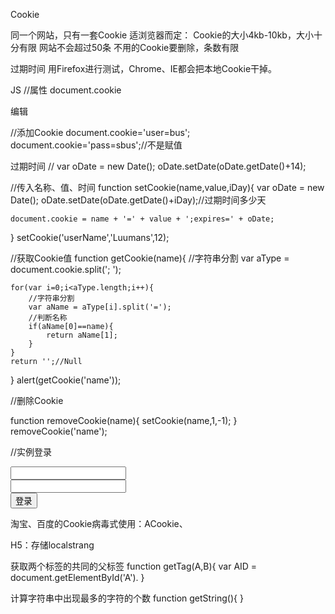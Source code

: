 Cookie

同一个网站，只有一套Cookie
适浏览器而定：
Cookie的大小4kb-10kb，大小十分有限
网站不会超过50条
不用的Cookie要删除，条数有限

过期时间
用Firefox进行测试，Chrome、IE都会把本地Cookie干掉。

JS
//属性
document.cookie

编辑

//添加Cookie
document.cookie='user=bus';
document.cookie='pass=sbus';//不是赋值

过期时间
//
var oDate = new Date();
oDate.setDate(oDate.getDate()+14);

//传入名称、值、时间
function setCookie(name,value,iDay){
	var oDate = new Date();
	oDate.setDate(oDate.getDate()+iDay);//过期时间多少天

	document.cookie = name + '=' + value + ';expires=' + oDate;
}
setCookie('userName','Luumans',12);

//获取Cookie值
function getCookie(name){
	//字符串分割
	var aType = document.cookie.split('; ');
	
	for(var i=0;i<aType.length;i++){
		//字符串分割
		var aName = aType[i].split('=');
		//判断名称
		if(aName[0]==name){
			return aName[1];
		}
	}
	return '';//Null
}
alert(getCookie('name'));

//删除Cookie

function removeCookie(name){
	setCookie(name,1,-1);
}
removeCookie('name');



//实例登录

<form action="http://www.baidu.com">
	<input type="text" name="user" /><br />
	<input type="password" name="pass" /><br />
	<input type="submit" value="登录" />
</form>

<script type="text/javascript">
	window.onload = function(){
		var uForm = document.getElementById('from1');
		var oUser = document.getElementById('user')[0];

		uForm.onsubmit = function(){
			setCookie('user',oUser.value,14);
		};
		oUser.value = getCookie('user')
	}
	function setCookie(name,value,iDay){
		var oDate = new Date();
		oDate.setDate(oDate.getDate()+iDay);//过期时间多少天

		document.cookie = name + '=' + value + ';expires=' + oDate;
	}
</script>


淘宝、百度的Cookie病毒式使用：ACookie、

H5：存储localstrang

获取两个标签的共同的父标签
function getTag(A,B){
	var AID = document.getElementById('A').
}

计算字符串中出现最多的字符的个数
function getString(){
}